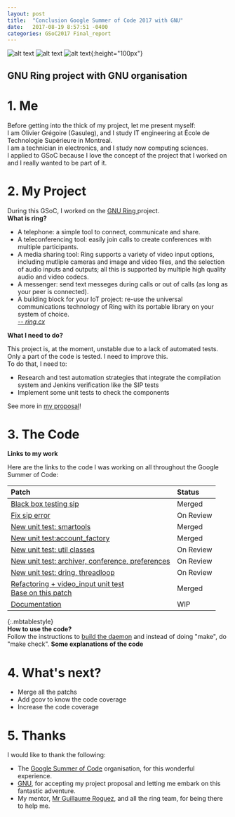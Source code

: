 ```yaml
---
layout: post
title:  "Conclusion Google Summer of Code 2017 with GNU"
date:   2017-08-19 8:57:51 -0400
categories: GSoC2017 Final_report
---
```




![alt text](https://developers.google.com/open-source/gsoc/resources/downloads/GSoC-icon-192.png "GSoC")
![alt text](https://upload.wikimedia.org/wikipedia/commons/thumb/8/83/The_GNU_logo.png/220px-The_GNU_logo.png "GNU")
![alt text](https://ring.cx/profiles/tatooine/themes/naboo/images/ring-bomor/tagline/logo-ring-tagline-EN-couleur.svg "Ring"){:height="100px"}<br>
## GNU Ring project with GNU organisation

# 1. Me

Before getting into the thick of my project, let me present myself: <br>
I am Olivier Grégoire (Gasuleg), and I study IT engineering at École de Technologie Supérieure in Montreal. <br>
I am a technician in electronics, and I study now computing sciences. <br>
I applied to GSoC because I love the concept of the project that I worked on and I really wanted to be part of it.

# 2. My Project

During this GSoC, I worked on the <a href="https://ring.cx/"> GNU Ring </a> project. <br>
<strong>What is ring?</strong><br>
* A telephone: a simple tool to connect, communicate and share.
* A teleconferencing tool: easily join calls to create conferences with multiple participants.
* A media sharing tool: Ring supports a variety of video input options, including mutliple cameras and image and video files, and the selection of audio inputs and outputs; all this is supported by multiple high quality audio and video codecs.
* A messenger: send text messeges during calls or out of calls (as long as your peer is connected).
* A building block for your IoT project: re-use the universal communications technology of Ring with its portable library on your system of choice. <br>
<a href="https://ring.cx/en/about/practical">-- <cite>ring.cx</cite> </a>

<strong>What I need to do?</strong><br>

This project is, at the moment, unstable due to a lack of automated tests. Only a part of the code is tested. I need to improve this. <br>
To do that, I need to:
  * Research and test automation strategies that integrate the compilation system and Jenkins verification like the SIP tests
  * Implement some unit tests to check the components <br>

See more in <a href="https://github.com/Gasuleg/proposal-GNU/blob/master/proposalGNU.pdf">my proposal</a>!

# 3. The Code

**Links to my work** <br>

Here are the links to the code I was working on all throughout the Google Summer of Code:


Patch | Status
:--- | :---
<a href="https://gerrit-ring.savoirfairelinux.com/#/c/7167/">Black box testing sip </a> | Merged
<a href="https://gerrit-ring.savoirfairelinux.com/#/c/7710/1">Fix sip error </a> | On Review
<a href="https://gerrit-ring.savoirfairelinux.com/#/c/7677/8">New unit test: smartools </a> | Merged
<a href="https://gerrit-ring.savoirfairelinux.com/#/c/7679/8">New unit test:account_factory </a> | Merged
<a href="https://gerrit-ring.savoirfairelinux.com/#/c/7680/2">New unit test: util classes </a> | On Review
<a href="https://gerrit-ring.savoirfairelinux.com/#/c/7681/2">New unit test: archiver, conference, preferences</a> | On Review
<a href="https://gerrit-ring.savoirfairelinux.com/#/c/7682/2">New unit test: dring, threadloop </a> | On Review
<a href="https://gerrit-ring.savoirfairelinux.com/#/c/7708/4">Refactoring + video_input unit test  </a>  <br><a href="https://gerrit-ring.savoirfairelinux.com/#/c/7311/">Base on this patch</a>| Merged
<a href="https://gerrit-ring.savoirfairelinux.com/#/c/7799/">Documentation </a> | WIP
{:.mbtablestyle}
<br>
**How to use the code?**<br>
Follow the instructions to <a href="https://tuleap.ring.cx/plugins/mediawiki/wiki/ring/index.php/Build_Instructions">build the daemon</a> and instead of doing "make", do "make check".
**Some explanations of the code**<br>


# 4. What's next?

- Merge all the patchs
- Add gcov to know the code coverage
- Increase the code coverage


# 5. Thanks

I would like to thank the following:<br>
- The <a href="https://summerofcode.withgoogle.com">Google Summer of Code</a> organisation, for this wonderful experience. <br>
- <a href="https://www.gnu.org">GNU</a>, for accepting my project proposal and letting me embark on this fantastic adventure. <br>
- My mentor, <a href="https://github.com/yomgui1">Mr Guillaume Roguez</a>, and all the ring team, for being there to help me.
